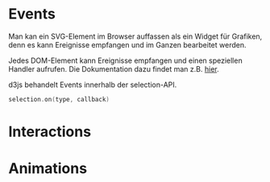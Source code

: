 # Events
Man kan ein SVG-Element im Browser auffassen als ein Widget für Grafiken, denn es kann Ereignisse empfangen und im 
Ganzen bearbeitet werden.

Jedes DOM-Element kann Ereignisse empfangen und einen speziellen Handler aufrufen. Die Dokumentation dazu findet
man z.B. [hier](https://developer.mozilla.org/de/docs/Web/Events).

d3js behandelt Events innerhalb der selection-API.
`````kotlin
selection.on(type, callback)
`````


# Interactions

# Animations